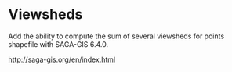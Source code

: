 # Viewsheds
Add the ability to compute the sum of several viewsheds for points shapefile with SAGA-GIS 6.4.0.

http://saga-gis.org/en/index.html
